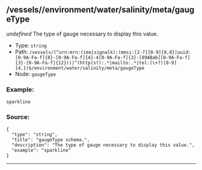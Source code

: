 ## /vessels/<RegExp>/environment/water/salinity/meta/gaugeType

*undefined*
The type of gauge necessary to display this value.

* Type: `string`
* Path: `/vessels/(^urn:mrn:(imo|signalk):(mmsi:[2-7][0-9]{8,8}|uuid:[0-9A-Fa-f]{8}-[0-9A-Fa-f]{4}-4[0-9A-Fa-f]{3}-[89ABab][0-9A-Fa-f]{3}-[0-9A-Fa-f]{12}))|^(http(s?):.*|mailto:.*|tel:(\+?)[0-9]{4,})$/environment/water/salinity/meta/gaugeType`
* Node: `gaugeType`

### Example:
```
sparkline
```

### Source:
```
{
  "type": "string",
  "title": "gaugeType schema.",
  "description": "The type of gauge necessary to display this value.",
  "example": "sparkline"
}
```

---
